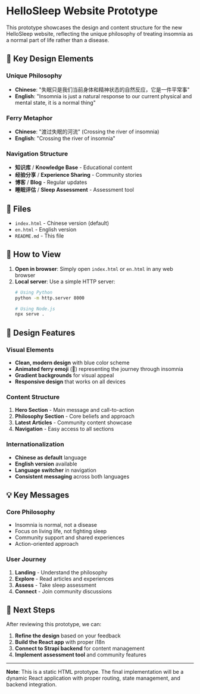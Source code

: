 # HelloSleep Website Prototype

This prototype showcases the design and content structure for the new HelloSleep website, reflecting the unique philosophy of treating insomnia as a normal part of life rather than a disease.

## 🎯 **Key Design Elements**

### **Unique Philosophy**
- **Chinese**: "失眠只是我们当前身体和精神状态的自然反应，它是一件平常事"
- **English**: "Insomnia is just a natural response to our current physical and mental state, it is a normal thing"

### **Ferry Metaphor**
- **Chinese**: "渡过失眠的河流" (Crossing the river of insomnia)
- **English**: "Crossing the river of insomnia"

### **Navigation Structure**
- **知识库** / **Knowledge Base** - Educational content
- **经验分享** / **Experience Sharing** - Community stories
- **博客** / **Blog** - Regular updates
- **睡眠评估** / **Sleep Assessment** - Assessment tool

## 📁 **Files**

- `index.html` - Chinese version (default)
- `en.html` - English version
- `README.md` - This file

## 🚀 **How to View**

1. **Open in browser**: Simply open `index.html` or `en.html` in any web browser
2. **Local server**: Use a simple HTTP server:
   ```bash
   # Using Python
   python -m http.server 8000
   
   # Using Node.js
   npx serve .
   ```

## 🎨 **Design Features**

### **Visual Elements**
- **Clean, modern design** with blue color scheme
- **Animated ferry emoji** (🚢) representing the journey through insomnia
- **Gradient backgrounds** for visual appeal
- **Responsive design** that works on all devices

### **Content Structure**
1. **Hero Section** - Main message and call-to-action
2. **Philosophy Section** - Core beliefs and approach
3. **Latest Articles** - Community content showcase
4. **Navigation** - Easy access to all sections

### **Internationalization**
- **Chinese as default** language
- **English version** available
- **Language switcher** in navigation
- **Consistent messaging** across both languages

## 💡 **Key Messages**

### **Core Philosophy**
- Insomnia is normal, not a disease
- Focus on living life, not fighting sleep
- Community support and shared experiences
- Action-oriented approach

### **User Journey**
1. **Landing** - Understand the philosophy
2. **Explore** - Read articles and experiences
3. **Assess** - Take sleep assessment
4. **Connect** - Join community discussions

## 🔄 **Next Steps**

After reviewing this prototype, we can:
1. **Refine the design** based on your feedback
2. **Build the React app** with proper i18n
3. **Connect to Strapi backend** for content management
4. **Implement assessment tool** and community features

---

**Note**: This is a static HTML prototype. The final implementation will be a dynamic React application with proper routing, state management, and backend integration. 